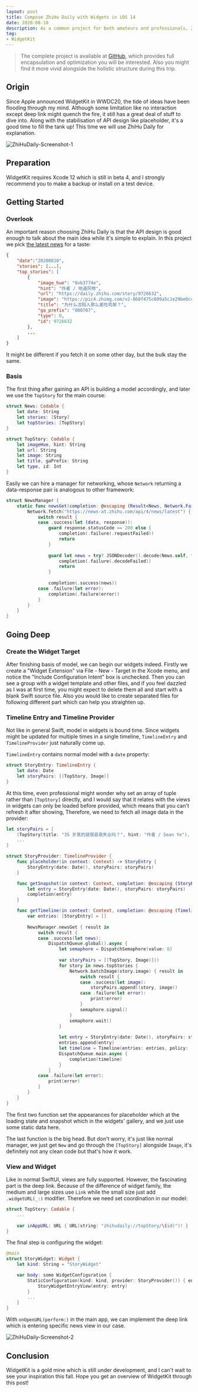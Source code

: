 ```yaml
---
layout: post
title: Compose ZhiHu Daily with Widgets in iOS 14
date: 2020-08-10
description: As a common project for both amateurs and professionals, ZhiHu Daily is a friendly approach to explain WidgetKit introduced in WWDC20.
tag:
- WidgetKit
---
```


> The complete project is available at [GitHub](https://github.com/JasonEWNL/ZhiHuDaily), which provides full encapsulation and optimization you will be interested. Also you might find it more vivid alongside the holistic structure during this trip.

## Origin

Since Apple announced WidgetKit in WWDC20, the tide of ideas have been flooding through my mind. Although some limitation like no interaction except deep link might quench the fire, it still has a great deal of stuff to dive into. Along with the stabilisation of API design like placeholder, it's a good time to fill the tank up! This time we will use ZhiHu Daily for explanation.

![ZhiHuDaily-Screenshot-1](../../assets/images/ZhiHuDaily-Screenshot-1.png)

## Preparation

WidgetKit requires Xcode 12 which is still in beta 4, and I strongly recommend you to make a backup or install on a test device.

## Getting Started

### Overlook

An important reason choosing ZhiHu Daily is that the API design is good enough to talk about the main idea while it's simple to explain. In this project we pick [the latest news](https://news-at.zhihu.com/api/4/news/latest) for a taste:

```json
{
    "date":"20200810",
    "stories": [...],
    "top_stories": [
        {
            "image_hue": "0xb3774e",
            "hint": "作者 / 地道风物",
            "url": "https://daily.zhihu.com/story/9726632",
            "image": "https://pic4.zhimg.com/v2-868f475c699a5c1e29be0cc3ef16a81b.jpg",
            "title": "为什么沈阳人那么爱吃鸡架？",
            "ga_prefix": "080707",
            "type": 0,
            "id": 9726632
        },
        ...
    ]
}
```

It might be different if you fetch it on some other day, but the bulk stay the same.

### Basis

The first thing after gaining an API is building a model accordingly, and later we use the `TopStory` for the main course:

```swift
struct News: Codable {
    let date: String
    let stories: [Story]
    let topStories: [TopStory]
}

struct TopStory: Codable {
    let imageHue, hint: String
    let url: String
    let image: String
    let title, gaPrefix: String
    let type, id: Int
}
```

Easily we can hire a manager for networking, whose `Network` returning a data-response pair is analogous to other framework:

```swift
struct NewsManager {
    static func newsGet(completion: @escaping (Result<News, Network.Failure>) -> Void) {
        Network.fetch("https://news-at.zhihu.com/api/4/news/latest") { result in
            switch result {
            case .success(let (data, response)):
                guard response.statusCode == 200 else {
                    completion(.failure(.requestFailed))
                    return
                }
                
                guard let news = try? JSONDecoder().decode(News.self, from: data) else {
                    completion(.failure(.decodeFailed))
                    return
                }
                
                completion(.success(news))
            case .failure(let error):
                completion(.failure(error))
            }
        }
    }
}
```

## Going Deep

### Create the Widget Target

After finishing basis of model, we can begin our widgets indeed. Firstly we create a "Widget Extension" via File - New - Target in the Xcode menu, and notice the "Include Configuration Intent" box is unchecked. Then you can see a group with a widget template and other files, and if you feel dazzled as I was at first time, you might expect to delete them all and start with a blank Swift source file. Also you would like to create separated files for following different part which can help you straighten up.

### Timeline Entry and Timeline Provider

Not like in general Swift, model in widgets is bound time. Since widgets might be updated for multiple times in a single timeline, `TimelineEntry` and `TimelineProvider` just naturally come up.

`TimelineEntry` contains normal model with a `date` property:

```swift
struct StoryEntry: TimelineEntry {
    let date: Date
    let storyPairs: [(TopStory, Image)]
}
```

At this time, even professional might wonder why set an array of tuple rather than `[TopStory]` directly, and I would say that it relates with the views in widgets can only be loaded before provided, which means that you can't refresh it after showing, Therefore, we need to fetch all image data in the provider:

```swift
let storyPairs = [
    (TopStory(title: "35 岁真的就很容易失业吗？", hint: "作者 / Sean Ye"), Image("9726467")),
    ...
]

struct StoryProvider: TimelineProvider {
    func placeholder(in context: Context) -> StoryEntry {
        StoryEntry(date: Date(), storyPairs: storyPairs)
    }

    func getSnapshot(in context: Context, completion: @escaping (StoryEntry) -> ()) {
        let entry = StoryEntry(date: Date(), storyPairs: storyPairs)
        completion(entry)
    }

    func getTimeline(in context: Context, completion: @escaping (Timeline<StoryEntry>) -> ()) {
        var entries: [StoryEntry] = []
        
        NewsManager.newsGet { result in
            switch result {
            case .success(let news):
                DispatchQueue.global().async {
                    let semaphore = DispatchSemaphore(value: 0)
                    
                    var storyPairs = [(TopStory, Image)]()
                    for story in news.topStories {
                        Network.batchImage(story.image) { result in
                            switch result {
                            case .success(let image):
                                storyPairs.append((story, image))
                            case .failure(let error):
                                print(error)
                            }
                            semaphore.signal()
                        }
                        semaphore.wait()
                    }
                    
                    let entry = StoryEntry(date: Date(), storyPairs: storyPairs)
                    entries.append(entry)
                    let timeline = Timeline(entries: entries, policy: .never)
                    DispatchQueue.main.async {
                        completion(timeline)
                    }
                }
            case .failure(let error):
                print(error)
            }
        }
    }
}
```

The first two function set the appearances for placeholder which at the loading state and snapshot which in the widgets' gallery, and we just use some static data here.

The last function is the big head. But don't worry, it's just like normal manager, we just get `New` and go through the `[TopStory]` alongside `Image`, it's definitely not any clean code but that's how it work.

### View and Widget

Like in normal SwiftUI, views are fully supported. However, the fascinating part is the deep link. Because of the difference of widget family, the medium and large sizes use `Link` while the small size just add `.widgetURL(_:)` modifier. Therefore we need set coordination in our model:

```swift
struct TopStory: Codable {
    ...
    
    var inAppURL: URL { URL(string: "zhihudaily://topStory/\(id)")! }
}
```

The final step is configuring the widget:

```swift
@main
struct StoryWidget: Widget {
    let kind: String = "StoryWidget"

    var body: some WidgetConfiguration {
        StaticConfiguration(kind: kind, provider: StoryProvider()) { entry in
            StoryWidgetEntryView(entry: entry)
        }
        ...
    }
}
```

With `onOpenURL(perform:)` in the main app, we can implement the deep link which is entering specific news view in our case.

![ZhiHuDaily-Screenshot-2](../../assets/images/ZhiHuDaily-Screenshot-2.png)

## Conclusion

WidgetKit is a gold mine which is still under development, and I can't wait to see your inspiration this fall. Hope you get an overview of WidgetKit through this post!